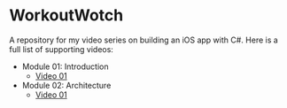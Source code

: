 WorkoutWotch
============

A repository for my video series on building an iOS app with C#. Here is a full list of supporting videos:

* Module 01: Introduction
  * [Video 01](https://www.youtube.com/watch?v=rpiVOiKdqog)
* Module 02: Architecture
  * [Video 01](https://www.youtube.com/watch?v=kSADWnL1HxU)